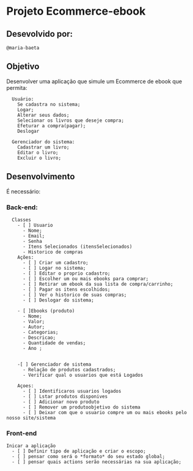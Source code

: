 # Projeto Ecommerce-ebook

## Desevolvido por: 
    @maria-baeta

## Objetivo
 
  Desenvolver uma aplicação que simule um Ecommerce de ebook que permita: 

      Usuário:  
        Se cadastra no sistema;
        Logar;
        Alterar seus dados;
        Selecionar os livros que deseje compra;
        Efeturar a compra(pagar);
        Deslogar

      Gerenciador do sistema: 
        Cadastrar um livro;
        Editar o livro;
        Excluir o livro;

## Desenvolvimento
É necessário: 
    
  ### Back-end: 

      Classes
        - [ ] Usuario 
          - Nome;
          - Email;
          - Senha
          - Itens Selecionados (itensSelecionados)
          - Historico de compras
        Ações: 
          - [ ] Criar um cadastro;
          - [ ] Logar no sistema;
          - [ ] Editar o proprio cadastro;
          - [ ] Escolher um ou mais ebooks para comprar;
          - [ ] Retirar um ebook da sua lista de compra/carrinho;
          - [ ] Pagar os itens escolhidos;
          - [ ] Ver o historico de suas compras;
          - [ ] Deslogar do sistema;
      
        - [ ]Ebooks (produto)
          - Nome;
          - Valor;
          - Autor;
          - Categorias;
          - Descricao;
          - Quantidade de vendas;
          - Ano ;

 
        -[ ] Gerenciador de sistema
          - Relação de produtos cadastrados;
          - Verificar qual o usuarios que está Logados

        Açoes: 
          - [ ] Identificaros usuarios logados
          - [ ] Lstar produtos disponives
          - [ ] Adicionar novo produto
          - [ ] Remover um produtoobjetivo do sistema
          - [ ] Deixar com que o usuario compre um ou mais ebooks pelo nosso site/sistema

### Front-end

    Inicar a aplicação
      - [ ] Definir tipo de aplicação e criar o escopo;
      - [ ] pensar como será o *formato* do seu estado global;
      - [ ] pensar quais actions serão necessárias na sua aplicação;


